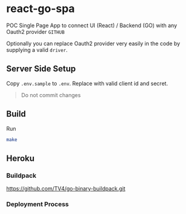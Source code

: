 # react-go-spa

POC Single Page App to connect UI (React) / Backend (GO) with any Oauth2 provider `GITHUB`

Optionally you can replace Oauth2 provider very easily in the code by supplying a valid `driver`.

## Server Side Setup

Copy `.env.sample` to `.env`. Replace with valid client id and secret.

> Do not commit changes

## Build 

Run

```bash
make
```

## Heroku

### Buildpack

https://github.com/TV4/go-binary-buildpack.git

### Deployment Process